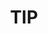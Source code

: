 ---
layout: tag-blog
title: TIP
slug: tip
category: dev
menu: false
order: 6
comments: true
open: true
---